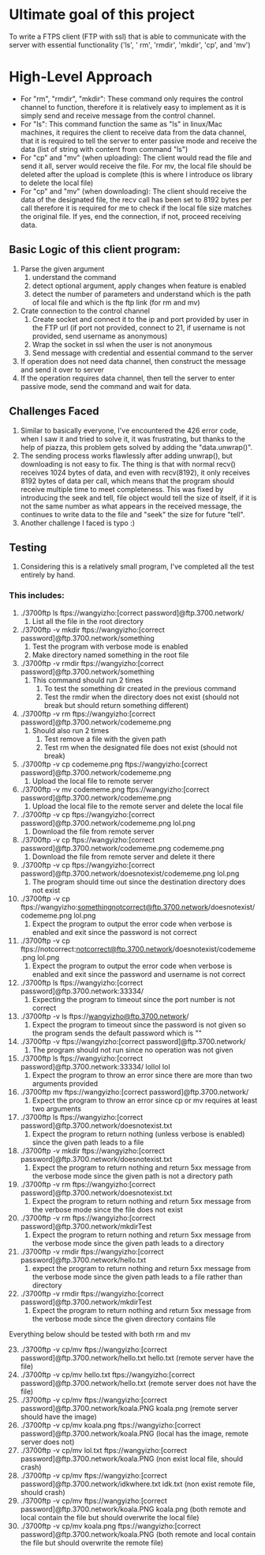 # Ultimate goal of this project

To write a FTPS client (FTP with ssl) that is able to communicate with the server with essential functionality ('ls', '
rm', 'rmdir', 'mkdir', 'cp', and 'mv')

# High-Level Approach

* For "rm", "rmdir", "mkdir": These command only requires the control channel to function, therefore it is relatively
  easy to implement as it is simply send and receive message from the control channel.
* For "ls": This command function the same as "ls" in linux/Mac machines, it requires the client to receive data from
  the data channel, that it is required to tell the server to enter passive mode and receive the data (list of string
  with content from command "ls")
* For "cp" and "mv" (when uploading): The client would read the file and send it all, server would receive the file. For
  mv, the local file should be deleted after the upload is complete (this is where I introduce os library to delete the
  local file)
* For "cp" and "mv" (when downloading): The client should receive the data of the designated file, the recv call has
  been set to 8192 bytes per call therefore it is required for me to check if the local file size matches the original
  file. If yes, end the connection, if not, proceed receiving data.

## Basic Logic of this client program:

1. Parse the given argument
    1. understand the command
    2. detect optional argument, apply changes when feature is enabled
    3. detect the number of parameters and understand which is the path of local file and which is the ftp link (for rm
       and mv)
2. Crate connection to the control channel
    1. Create socket and connect it to the ip and port provided by user in the FTP url (if port not provided, connect to
       21, if username is not provided, send username as anonymous)
    2. Wrap the socket in ssl when the user is not anonymous
    3. Send message with credential and essential command to the server
3. If operation does not need data channel, then construct the message and send it over to server
4. If the operation requires data channel, then tell the server to enter passive mode, send the command and wait for
   data.

## Challenges Faced

1. Similar to basically everyone, I've encountered the 426 error code, when I saw it and tried to solve it, it was
   frustrating, but thanks to the help of piazza, this problem gets solved by adding the "data.unwrap()".
2. The sending process works flawlessly after adding unwrap(), but downloading is not easy to fix. The thing is that
   with normal recv() receives 1024 bytes of data, and even with recv(8192), it only receives 8192 bytes of data per
   call, which means that the program should receive multiple time to meet completeness. This was fixed by introducing
   the seek and tell, file object would tell the size of itself, if it is not the same number as what appears in the
   received message, the continues to write data to the file and "seek" the size for future "tell".
3. Another challenge I faced is typo :)

## Testing

1. Considering this is a relatively small program, I've completed all the test entirely by hand.

### This includes:

1. ./3700ftp ls ftps://wangyizho:[correct password]@ftp.3700.network/
    1. List all the file in the root directory
2. ./3700ftp -v mkdir ftps://wangyizho:[correct password]@ftp.3700.network/something
    1. Test the program with verbose mode is enabled
    2. Make directory named something in the root file
3. ./3700ftp -v rmdir ftps://wangyizho:[correct password]@ftp.3700.network/something
    1. This command should run 2 times
        1. To test the something dir created in the previous command
        2. Test the rmdir when the directory does not exist (should not break but should return something different)
4. ./3700ftp -v rm ftps://wangyizho:[correct password]@ftp.3700.network/codememe.png
    1. Should also run 2 times
        1. Test remove a file with the given path
        2. Test rm when the designated file does not exist (should not break)
5. ./3700ftp -v cp codememe.png ftps://wangyizho:[correct password]@ftp.3700.network/codememe.png
    1. Upload the local file to remote server
6. ./3700ftp -v mv codememe.png ftps://wangyizho:[correct password]@ftp.3700.network/codememe.png
    1. Upload the local file to the remote server and delete the local file
7. ./3700ftp -v cp ftps://wangyizho:[correct password]@ftp.3700.network/codememe.png lol.png
    1. Download the file from remote server
8. ./3700ftp -v cp ftps://wangyizho:[correct password]@ftp.3700.network/codememe.png codememe.png
    1. Download the file from remote server and delete it there
9. ./3700ftp -v cp ftps://wangyizho:[correct password]@ftp.3700.network/doesnotexist/codememe.png lol.png
    1. The program should time out since the destination directory does not exist
10. ./3700ftp -v cp ftps://wangyizho:somethingnotcorrect@ftp.3700.network/doesnotexist/codememe.png lol.png
    1. Expect the program to output the error code when verbose is enabled and exit since the password is not correct
11. ./3700ftp -v cp ftps://notcorrect:notcorrect@ftp.3700.network/doesnotexist/codememe.png lol.png
    1. Expect the program to output the error code when verbose is enabled and exit since the password and username is
       not correct
12. ./3700ftp ls ftps://wangyizho:[correct password]@ftp.3700.network:33334/
    1. Expecting the program to timeout since the port number is not correct
13. ./3700ftp -v ls ftps://wangyizho@ftp.3700.network/
    1. Expect the program to timeout since the password is not given so the program sends the default password which
       is ""
14. ./3700ftp -v ftps://wangyizho:[correct password]@ftp.3700.network/
    1. The program should not run since no operation was not given
15. ./3700ftp ls ftps://wangyizho:[correct password]@ftp.3700.network:33334/ lollol lol
    1. Expect the program to throw an error since there are more than two arguments provided
16. ./3700ftp mv ftps://wangyizho:[correct password]@ftp.3700.network/
    1. Expect the program to throw an error since cp or mv requires at least two arguments
17. ./3700ftp ls ftps://wangyizho:[correct password]@ftp.3700.network/doesnotexist.txt
    1. Expect the program to return nothing (unless verbose is enabled) since the given path leads to a file
18. ./3700ftp -v mkdir ftps://wangyizho:[correct password]@ftp.3700.network/doesnotexist.txt
    1. Expect the program to return nothing and return 5xx message from the verbose mode since the given path is not a
       directory path
19. ./3700ftp -v rm ftps://wangyizho:[correct password]@ftp.3700.network/doesnotexist.txt
    1. Expect the program to return nothing and return 5xx message from the verbose mode since the file does not exist
20. ./3700ftp -v rm ftps://wangyizho:[correct password]@ftp.3700.network/mkdirTest
    1. Expect the program to return nothing and return 5xx message from the verbose mode since the given path leads to a
       directory
21. ./3700ftp -v rmdir ftps://wangyizho:[correct password]@ftp.3700.network/hello.txt
    1. expect the program to return nothing and return 5xx message from the verbose mode since the given path leads to a
       file rather than directory
22. ./3700ftp -v rmdir ftps://wangyizho:[correct password]@ftp.3700.network/mkdirTest
    1. Expect the program to return nothing and return 5xx message from the verbose mode since the given directory
       contains file

Everything below should be tested with both rm and mv

23. ./3700ftp -v cp/mv ftps://wangyizho:[correct password]@ftp.3700.network/hello.txt hello.txt (remote server have
    the file)
24. ./3700ftp -v cp/mv hello.txt ftps://wangyizho:[correct password]@ftp.3700.network/hello.txt (remote server does
    not have the file)
25. ./3700ftp -v cp/mv ftps://wangyizho:[correct password]@ftp.3700.network/koala.PNG koala.png (remote server should
    have the image)
26. ./3700ftp -v cp/mv koala.png ftps://wangyizho:[correct password]@ftp.3700.network/koala.PNG (local has the image,
    remote server does not)
27. ./3700ftp -v cp/mv lol.txt ftps://wangyizho:[correct password]@ftp.3700.network/koala.PNG (non exist local file,
    should crash)
28. ./3700ftp -v cp/mv ftps://wangyizho:[correct password]@ftp.3700.network/idkwhere.txt idk.txt (non exist remote
    file, should crash)
29. ./3700ftp -v cp/mv ftps://wangyizho:[correct password]@ftp.3700.network/koala.PNG koala.png (both remote and local
    contain the file but should overwrite the local file)
30. ./3700ftp -v cp/mv koala.png ftps://wangyizho:[correct password]@ftp.3700.network/koala.PNG (both remote and local
    contain the file but should overwrite the remote file)

    
